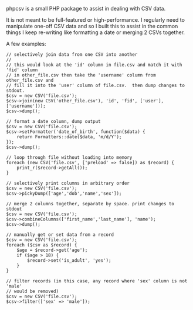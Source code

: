 phpcsv is a small PHP package to assist in dealing with CSV data.

It is not meant to be full-featured or high-performance.  I regularly need to
manipulate one-off CSV data and so I built this to assist in the common
things I keep re-writing like formatting a date or merging 2 CSVs together.

A few examples:

```
// selectively join data from one CSV into another
//
// this would look at the 'id' column in file.csv and match it with 'fid' column
// in other_file.csv then take the 'username' column from other_file.csv and
// fill it into the 'user' column of file.csv.  then dump changes to stdout.
$csv = new CSV('file.csv');
$csv->join(new CSV('other_file.csv'), 'id', 'fid', ['user'], ['username']));
$csv->dump();
```

```
// format a date column, dump output
$csv = new CSV('file.csv');
$csv->setFormatter('date_of_birth', function($data) {
    return Formatters::date($data, 'm/d/Y');
});
$csv->dump();
```

```
// loop through file without loading into memory
foreach (new CSV('file.csv', ['preload' => false]) as $record) {
    print_r($record->getAll());
}
```

```
// selectively print columns in arbitrary order
$csv = new CSV('file.csv');
$csv->pickyDump(['age','dob','name','sex']);
```

```
// merge 2 columns together, separate by space. print changes to stdout
$csv = new CSV('file.csv');
$csv->combineColumns(['first_name','last_name'], 'name');
$csv->dump();
```

```
// manually get or set data from a record
$csv = new CSV('file.csv');
foreach ($csv as $record) {
    $age = $record->get('age');
    if ($age > 18) {
        $record->set('is_adult', 'yes');
    }
}
```

```
// filter records (in this case, any record where 'sex' column is not 'male'
// would be removed)
$csv = new CSV('file.csv');
$csv->filter(['sex' => 'male']);
```

